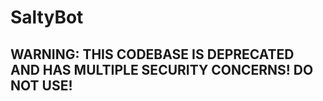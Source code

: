 # SaltyBot
## WARNING: THIS CODEBASE IS DEPRECATED AND HAS MULTIPLE SECURITY CONCERNS! DO NOT USE! 
